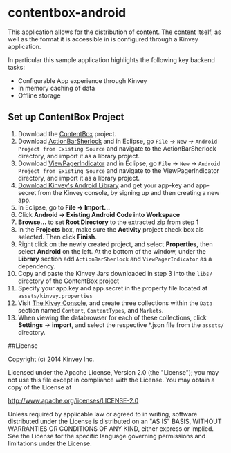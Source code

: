 contentbox-android
==================

This application allows for the distribution of content.  The content itself, as well as the format it is accessible in is configured through a Kinvey application.

In particular this sample application highlights the following key backend tasks:

* Configurable App experience through Kinvey
* In memory caching of data
* Offline storage


## Set up ContentBox Project
1. Download the [ContentBox](https://github.com/KinveyApps/contentbox-Android/archive/master.zip) project.
2. Download [ActionBarSherlock](http://actionbarsherlock.com/) and in Eclipse, go `File` -> `New` -> `Android Project from Existing Source` and navigate to the ActionBarSherlock directory, and import it as a library project.
3. Download [ViewPagerIndicator](http://viewpagerindicator.com/) and in Eclipse, go `File` -> `New` -> `Android Project from Existing Source` and navigate to the ViewPagerIndicator directory, and import it as a library project.
4. [Download Kinvey's Android Library](http://devcenter.kinvey.com/android/downloads) and get your app-key and app-secret from the Kinvey console, by signing up and then creating a new app.
5.  In Eclipse, go to __File &rarr; Import…__
6. Click __Android &rarr; Existing Android Code into Workspace__
7. __Browse…__ to set __Root Directory__ to the extracted zip from step 1
8. In the __Projects__ box, make sure the __Activity__ project check box ais selected. Then click __Finish__.
9. Right click on the newly created project, and select __Properties__, then select __Android__ on the left.  At the bottom of the window, under the __Library__ section add `ActionBarSherlock` and `ViewPagerIndicator` as a dependency. 
10. Copy and paste the Kinvey Jars downloaded in step 3 into the `libs/` directory of the ContentBox project
11. Specify your app.key and app.secret in the property file located at `assets/kinvey.properties` 
12. Visit [The Kivey Console](www.console.kinvey.com), and create three collections within the `Data` section named `Content`, `ContentTypes`, and `Markets`.
13. When viewing the databrowser for each of these collections, click __Settings__ -> __import__, and select the respective *.json file from the `assets/` directory.


##License


Copyright (c) 2014 Kinvey Inc.

Licensed under the Apache License, Version 2.0 (the "License"); you may not use this file except
in compliance with the License. You may obtain a copy of the License at

 http://www.apache.org/licenses/LICENSE-2.0

Unless required by applicable law or agreed to in writing, software distributed under the License
is distributed on an "AS IS" BASIS, WITHOUT WARRANTIES OR CONDITIONS OF ANY KIND, either express
or implied. See the License for the specific language governing permissions and limitations under
the License.
